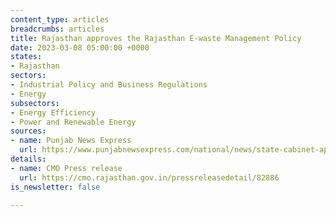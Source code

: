 ```yaml
---
content_type: articles
breadcrumbs: articles
title: Rajasthan approves the Rajasthan E-waste Management Policy
date: 2023-03-08 05:00:00 +0000
states:
- Rajasthan
sectors:
- Industrial Policy and Business Regulations
- Energy
subsectors:
- Energy Efficiency
- Power and Renewable Energy
sources:
- name: Punjab News Express
  url: https://www.punjabnewsexpress.com/national/news/state-cabinet-approves-rajasthan-energy-conservation-building-code-201637
details:
- name: CMO Press release
  url: https://cmo.rajasthan.gov.in/pressreleasedetail/82886
is_newsletter: false

---
```

